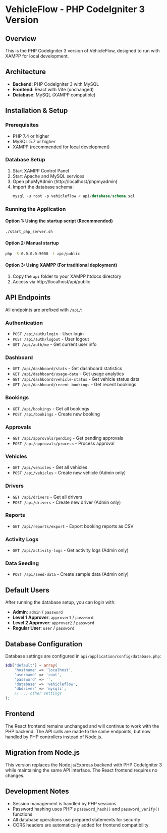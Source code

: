 # VehicleFlow - PHP CodeIgniter 3 Version

## Overview
This is the PHP CodeIgniter 3 version of VehicleFlow, designed to run with XAMPP for local development.

## Architecture
- **Backend**: PHP CodeIgniter 3 with MySQL
- **Frontend**: React with Vite (unchanged)
- **Database**: MySQL (XAMPP compatible)

## Installation & Setup

### Prerequisites
- PHP 7.4 or higher
- MySQL 5.7 or higher
- XAMPP (recommended for local development)

### Database Setup
1. Start XAMPP Control Panel
2. Start Apache and MySQL services
3. Open phpMyAdmin (http://localhost/phpmyadmin)
4. Import the database schema:
   ```sql
   mysql -u root -p vehicleflow < api/database/schema.sql
   ```

### Running the Application

#### Option 1: Using the startup script (Recommended)
```bash
./start_php_server.sh
```

#### Option 2: Manual startup
```bash
php -S 0.0.0.0:5000 -t api/public
```

#### Option 3: Using XAMPP (For traditional deployment)
1. Copy the `api` folder to your XAMPP htdocs directory
2. Access via http://localhost/api/public

## API Endpoints

All endpoints are prefixed with `/api/`:

### Authentication
- `POST /api/auth/login` - User login
- `POST /api/auth/logout` - User logout
- `GET /api/auth/me` - Get current user info

### Dashboard
- `GET /api/dashboard/stats` - Get dashboard statistics
- `GET /api/dashboard/usage-data` - Get usage analytics
- `GET /api/dashboard/vehicle-status` - Get vehicle status data
- `GET /api/dashboard/recent-bookings` - Get recent bookings

### Bookings
- `GET /api/bookings` - Get all bookings
- `POST /api/bookings` - Create new booking

### Approvals
- `GET /api/approvals/pending` - Get pending approvals
- `POST /api/approvals/process` - Process approval

### Vehicles
- `GET /api/vehicles` - Get all vehicles
- `POST /api/vehicles` - Create new vehicle (Admin only)

### Drivers
- `GET /api/drivers` - Get all drivers
- `POST /api/drivers` - Create new driver (Admin only)

### Reports
- `GET /api/reports/export` - Export booking reports as CSV

### Activity Logs
- `GET /api/activity-logs` - Get activity logs (Admin only)

### Data Seeding
- `POST /api/seed-data` - Create sample data (Admin only)

## Default Users

After running the database setup, you can login with:

- **Admin**: `admin` / `password`
- **Level 1 Approver**: `approver1` / `password`
- **Level 2 Approver**: `approver2` / `password`
- **Regular User**: `user` / `password`

## Database Configuration

Database settings are configured in `api/application/config/database.php`:

```php
$db['default'] = array(
    'hostname' => 'localhost',
    'username' => 'root',
    'password' => '',
    'database' => 'vehicleflow',
    'dbdriver' => 'mysqli',
    // ... other settings
);
```

## Frontend
The React frontend remains unchanged and will continue to work with the PHP backend. The API calls are made to the same endpoints, but now handled by PHP controllers instead of Node.js.

## Migration from Node.js
This version replaces the Node.js/Express backend with PHP CodeIgniter 3 while maintaining the same API interface. The React frontend requires no changes.

## Development Notes
- Session management is handled by PHP sessions
- Password hashing uses PHP's `password_hash()` and `password_verify()` functions
- All database operations use prepared statements for security
- CORS headers are automatically added for frontend compatibility